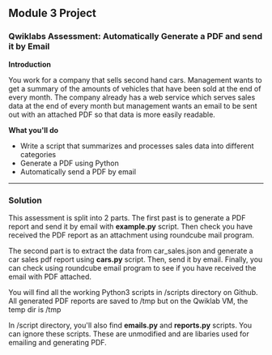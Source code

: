 ## Module 3 Project

### Qwiklabs Assessment: Automatically Generate a PDF and send it by Email

**Introduction**

You work for a company that sells second hand cars. Management wants to get a summary of the amounts of vehicles that have been sold at the end of every month. The company already has a web service which serves sales data at the end of every month but management wants an email to be sent out with an attached PDF so that data is more easily readable.

**What you'll do**

- Write a script that summarizes and processes sales data into different categories
- Generate a PDF using Python
- Automatically send a PDF by email 

---

### Solution

This assessment is split into 2 parts. The first past is to generate a PDF report and send it by email with **example.py** script. Then check you have received the PDF report as an attachment using roundcube mail program. 

The second part is to extract the data from car_sales.json and generate a car sales pdf report using **cars.py** script. Then, send it by email. Finally, you can check using roundcube email program to see if you have received the email with PDF attached.  

You will find all the working Python3 scripts in /scripts directory on Github. All generated PDF reports are saved to /tmp but on the Qwiklab VM, the temp dir is <root>/tmp 

  In /script directory, you'll also find __emails.py__ and __reports.py__ scripts. You can ignore these scripts. These are unmodified and are libaries used for emailing and generating PDF. 
